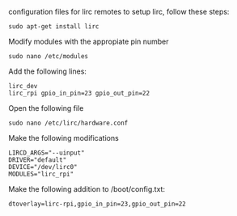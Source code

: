 configuration files for lirc remotes
to setup lirc, follow these steps:

```
sudo apt-get install lirc
```

Modify modules with the appropiate pin number

```
sudo nano /etc/modules
```

Add the following lines:

```
lirc_dev
lirc_rpi gpio_in_pin=23 gpio_out_pin=22
```

Open the following file

```
sudo nano /etc/lirc/hardware.conf
```

Make the following modifications

```
LIRCD_ARGS="--uinput"
DRIVER="default"
DEVICE="/dev/lirc0"
MODULES="lirc_rpi"
```

Make the following addition to /boot/config.txt:

```
dtoverlay=lirc-rpi,gpio_in_pin=23,gpio_out_pin=22
```
